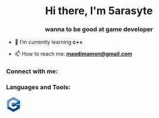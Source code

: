 <h1 align="center">Hi there, I'm 5arasyte</h1>
<h3 align="center">wanna to be good at game developer</h3>

- 🌱 I’m currently learning **с++**

- 📫 How to reach me: **maodimamon@gmail.com**

<h3 align="left">Connect with me:</h3>
<p align="left">
</p>

<h3 align="left">Languages and Tools:</h3>
<p align="left"> <a href="https://www.w3schools.com/cpp/" target="_blank" rel="noreferrer"> <img src="https://raw.githubusercontent.com/devicons/devicon/master/icons/cplusplus/cplusplus-original.svg" alt="cplusplus" width="40" height="40"/> </a> 
